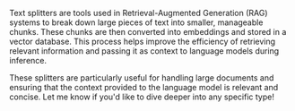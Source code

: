 Text splitters are tools used in Retrieval-Augmented Generation (RAG) systems to break down large pieces of text into smaller, manageable chunks. These chunks are then converted into embeddings and stored in a vector database. This process helps improve the efficiency of retrieving relevant information and passing it as context to language models during inference.

These splitters are particularly useful for handling large documents and ensuring that the context provided to the language model is relevant and concise. Let me know if you'd like to dive deeper into any specific type!